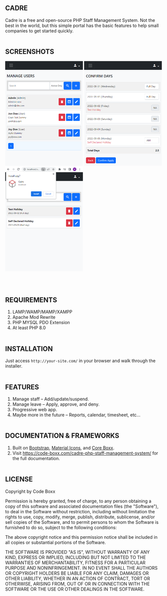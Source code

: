 ## CADRE
Cadre is a free and open-source PHP Staff Management System. Not the best in the world, but this simple portal has the basic features to help small companies to get started quickly.
<br><br>

## SCREENSHOTS
<p float="left">
<img width="250" style="inline-block" src="https://github.com/code-boxx/Cadre/blob/main/assets/cadre-ss-1.png">
<img width="250" style="inline-block" src="https://github.com/code-boxx/Cadre/blob/main/assets/cadre-ss-2.png">
<img width="250" style="inline-block" src="https://github.com/code-boxx/Cadre/blob/main/assets/cadre-ss-3.png">
</p><br><br>

## REQUIREMENTS
1) LAMP/WAMP/MAMP/XAMPP
2) Apache Mod Rewrite
3) PHP MYSQL PDO Extension
4) At least PHP 8.0
<br><br>

## INSTALLATION
Just access `http://your-site.com/` in your browser and walk through the installer.
<br><br>

## FEATURES
1) Manage staff – Add/update/suspend.
2) Manage leave – Apply, approve, and deny.
3) Progressive web app.
4) Maybe more in the future – Reports, calendar, timesheet, etc…
<br><br>

## DOCUMENTATION & FRAMEWORKS
1) Built on [Bootstrap](https://getbootstrap.com/), [Material Icons](https://fonts.google.com/icons), and [Core Boxx](https://code-boxx.com/core-boxx-php-rapid-development-framework/).
2) Visit https://code-boxx.com/cadre-php-staff-management-system/ for the full documentation.
<br><br>

## LICENSE
Copyright by Code Boxx

Permission is hereby granted, free of charge, to any person obtaining a copy
of this software and associated documentation files (the "Software"), to deal
in the Software without restriction, including without limitation the rights
to use, copy, modify, merge, publish, distribute, sublicense, and/or sell
copies of the Software, and to permit persons to whom the Software is
furnished to do so, subject to the following conditions:

The above copyright notice and this permission notice shall be included in all
copies or substantial portions of the Software.

THE SOFTWARE IS PROVIDED "AS IS", WITHOUT WARRANTY OF ANY KIND, EXPRESS OR
IMPLIED, INCLUDING BUT NOT LIMITED TO THE WARRANTIES OF MERCHANTABILITY,
FITNESS FOR A PARTICULAR PURPOSE AND NONINFRINGEMENT. IN NO EVENT SHALL THE
AUTHORS OR COPYRIGHT HOLDERS BE LIABLE FOR ANY CLAIM, DAMAGES OR OTHER
LIABILITY, WHETHER IN AN ACTION OF CONTRACT, TORT OR OTHERWISE, ARISING FROM,
OUT OF OR IN CONNECTION WITH THE SOFTWARE OR THE USE OR OTHER DEALINGS IN THE
SOFTWARE.